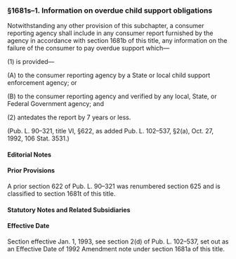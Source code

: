 ### §1681s–1. Information on overdue child support obligations ###

Notwithstanding any other provision of this subchapter, a consumer reporting agency shall include in any consumer report furnished by the agency in accordance with section 1681b of this title, any information on the failure of the consumer to pay overdue support which—

(1) is provided—

(A) to the consumer reporting agency by a State or local child support enforcement agency; or

(B) to the consumer reporting agency and verified by any local, State, or Federal Government agency; and

(2) antedates the report by 7 years or less.

(Pub. L. 90–321, title VI, §622, as added Pub. L. 102–537, §2(a), Oct. 27, 1992, 106 Stat. 3531.)

#### **Editorial Notes** ####

#### Prior Provisions ####

A prior section 622 of Pub. L. 90–321 was renumbered section 625 and is classified to section 1681t of this title.

#### **Statutory Notes and Related Subsidiaries** ####

#### Effective Date ####

Section effective Jan. 1, 1993, see section 2(d) of Pub. L. 102–537, set out as an Effective Date of 1992 Amendment note under section 1681a of this title.